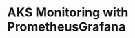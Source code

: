 # AKS Monitoring with PrometheusGrafana                                                                                                                                                                                                                                                                                                                                                                                                                                                                                                                                                  
